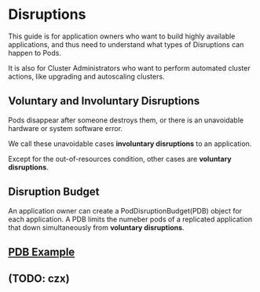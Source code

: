 # Disruptions

This guide is for application owners who want to build highly available applications, and thus need to understand what types of Disruptions can happen to Pods.

It is also for Cluster Administrators who want to perform automated cluster actions, like upgrading and autoscaling clusters.

## Voluntary and Involuntary Disruptions

Pods disappear after someone destroys them, or there is an unavoidable hardware or system software error.

We call these unavoidable cases **involuntary disruptions** to an application.

Except for the out-of-resources condition, other cases are **voluntary disruptions**.

## Disruption Budget

An application owner can create a PodDisruptionBudget(PDB) object for each application. A PDB limits the numeber pods of a replicated application that down simultaneously from **voluntary disruptions**.

## [PDB Example](https://kubernetes.io/docs/concepts/workloads/pods/disruptions/)

## (TODO: czx)
